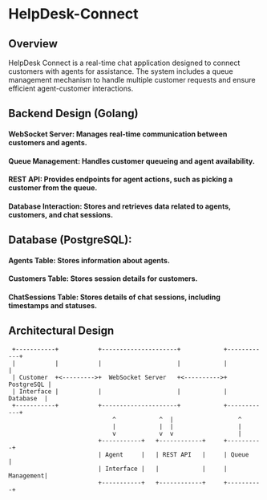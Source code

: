# HelpDesk-Connect
## Overview
HelpDesk Connect is a real-time chat application designed to connect customers with agents for assistance. The system includes a queue management mechanism to handle multiple customer requests and ensure efficient agent-customer interactions.

## Backend Design (Golang)

####  WebSocket Server: Manages real-time communication between customers and agents.
####  Queue Management: Handles customer queueing and agent availability.
####  REST API: Provides endpoints for agent actions, such as picking a customer from the queue.
####  Database Interaction: Stores and retrieves data related to agents, customers, and chat sessions.


## Database (PostgreSQL):

####  Agents Table: Stores information about agents.
####  Customers Table: Stores session details for customers.
####  ChatSessions Table: Stores details of chat sessions, including timestamps and statuses. 

## Architectural Design
```
 +-----------+           +---------------------+            +------------+
 |           |           |                     |            |            |
 | Customer  +<--------->+  WebSocket Server   +<---------->+ PostgreSQL |
 | Interface |           |                     |            |  Database  |
 +-----------+           +---------------------+            +------------+
                             ^            ^  |                  ^
                             |            |  |                  |
                             v            v  v                  |
                         +-----------+   +------------+     +----------+
                         | Agent     |   | REST API   |     | Queue    |
                         | Interface |   |            |     | Management|
                         +-----------+   +------------+     +----------+

```
